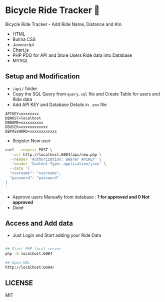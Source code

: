 # Bicycle Ride Tracker 🚴

Bicycle Ride Tracker - Add Ride Name, Distance and Km.

- HTML
- Bulma CSS
- Javascript
- Chart.js
- PHP PDO for API and Store Users Ride data into Database
- MYSQL

## Setup and Modification

- `/api/` folder
- Copy the SQL Query from `query.sql` file and Create Table for users and Ride data
- Add API KEY and Database Details in `.env` file

```env
APIKEY=xxxxxxxx
DBHOST=localhost
DBNAME=xxxxxxxxxx
DBUSER=xxxxxxxxxxxx
DBPASSWORD=xxxxxxxxxxxx
```

- Register New user

```sh
curl --request POST \
  --url http://localhost:6004/api/new.php \
  --header 'Authorization: Bearer APIKEY' \
  --header 'Content-Type: application/json' \
  --data '{
  "username": "username",
  "password": "password"
}
'
```

- Approve users Manually from database : **1 for approved and 0 Not approved**
- Done

## Access and Add data

- Just Login and Start adding your Ride Data

```sh

## Start PHP local server
php -S localhost:6004

## Open URL
http://localhost:6004/

```

## LICENSE

MIT
